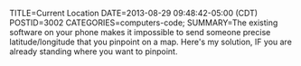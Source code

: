 TITLE=Current Location
DATE=2013-08-29 09:48:42-05:00 (CDT)
POSTID=3002
CATEGORIES=computers-code;
SUMMARY=The existing software on your phone makes it impossible to send someone precise latitude/longitude that you pinpoint on a map. Here's my solution, IF you are already standing where you want to pinpoint.

<script>
function nav() {
  if (! navigator.geolocation) {
    document.getElementById("location").innerHTML = "Sorry :(";
    return;
  }
  document.getElementById("location").innerHTML = "....";
  function ae(type, dst) {
    var x = document.createElement(type);
    dst.appendChild(x);
    return x;
  }
  function at(content, dst) {
    var x = document.createTextNode(content);
    dst.appendChild(x);
    return x;
  }
  function posfunc(pos) {
    var c = pos.coords;
    var r = 6;
    var p = c.latitude.toFixed(r) + "," + c.longitude.toFixed(r);
    var loc = document.getElementById("location");
    var url = 'https://maps.google.com/maps?q=' + p;
    loc.innerHTML = "";
    at('Your Current Location:', ae('strong', ae('p', loc)))
    var a = ae('a', ae('p', loc));
    a.href = url;
    at(p, a);
    at("("+ c.accuracy + "m)", ae('p', loc));
    a = ae('a', ae('p', loc));
    a.href = "geo:" + p;
    at("geo:" + p, a);
  };
  navigator.geolocation.getCurrentPosition(posfunc);
  return false;
}
window.addEventListener('load', nav);
</script>
<div id="location"></div>
